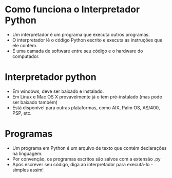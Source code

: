 # Como funciona o Interpretador Python

- Um interpretador é um programa que executa outros programas.
- O interpretador lê o código Python escrito e executa as instruções que ele contém.
- É uma camada de software entre seu código e o hardware do computador.

# Interpretador python

- Em windows, deve ser baixado e instalado.
- Em Linux e Mac OS X provavelmente já o tem pré-instalado (mas pode ser baixado também)
- Está disponível para outras plataformas, como AIX, Palm OS, AS/400, PSP, etc.

# Programas

- Um programa em Python é um arquivo de texto que contém declarações na linguagem.
- Por convenção, os programas escritos são salvos com a extensão .py
- Após escrever seu código, diga ao interpretador para executá-lo - simples assim!
